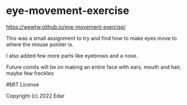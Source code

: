 # eye-movement-exercise

https://wewtw.github.io/eye-movement-exercise/

<p> This was a small assignment to try and find how to make eyes move to where the mouse pointer is.<p>
<p> I also added few more parts like eyebrows and a nose.<p>
<p> Future comits will be on making an entire face with ears, mouth and hair, maybe few freckles<p>

#MIT License

Copyright (c) 2022 Edar
